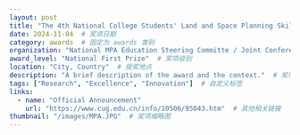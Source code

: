 ```yaml
---
layout: post
title: "The 4th National College Students' Land and Space Planning Skills Competition"  # 奖项名称
date: 2024-11-04  # 奖项日期
category: awards  # 固定为 awards 类别
organization: "National MPA Education Steering Committe / Joint Conference of Deans (Department Heads) of Land Resources Management in Chinese Universities"  # 授奖单位
award_level: "National First Prize"  # 奖项级别
location: "City, Country"  # 授奖地点
description: "A brief description of the award and the context."  # 奖项简要描述
tags: ["Research", "Excellence", "Innovation"]  # 自定义标签
links:
  - name: "Official Announcement"
    url: "https://www.cug.edu.cn/info/10506/95043.htm"  # 其他相关链接
thumbnail: "/images/MPA.JPG"  # 奖项缩略图
---
```


